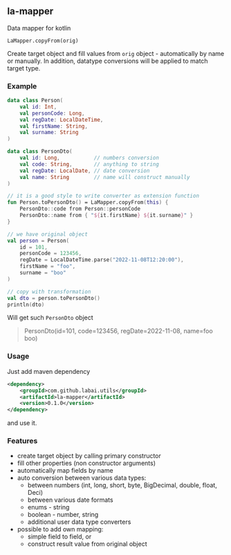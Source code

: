 ## la-mapper
Data mapper for kotlin 

`LaMapper.copyFrom(orig)`

Create target object and fill values from `orig` object - automatically by name or manually. 
In addition, datatype conversions will be applied to match target type.

### Example

```kotlin
data class Person(
    val id: Int,
    val personCode: Long,
    val regDate: LocalDateTime,
    val firstName: String,
    val surname: String
)

data class PersonDto(
    val id: Long,           // numbers conversion
    val code: String,       // anything to string
    val regDate: LocalDate, // date conversion
    val name: String        // name will construct manually
)

// it is a good style to write converter as extension function
fun Person.toPersonDto() = LaMapper.copyFrom(this) {
    PersonDto::code from Person::personCode
    PersonDto::name from { "${it.firstName} ${it.surname}" }
}

// we have original object
val person = Person(
    id = 101,
    personCode = 123456,
    regDate = LocalDateTime.parse("2022-11-08T12:20:00"),
    firstName = "foo",
    surname = "boo"
)

// copy with transformation
val dto = person.toPersonDto()
println(dto)
```
Will get such `PersonDto` object
> PersonDto(id=101, code=123456, regDate=2022-11-08, name=foo boo)

### Usage

Just add maven dependency
```xml
<dependency>
    <groupId>com.github.labai.utils</groupId>
    <artifactId>la-mapper</artifactId>
    <version>0.1.0</version>
</dependency>
```
and use it.

### Features

- create target object by calling primary constructor
- fill other properties (non constructor arguments)
- automatically map fields by name
- auto conversion between various data types:
  - between numbers (int, long, short, byte, BigDecimal, double, float, Deci)
  - between various date formats
  - enums - string 
  - boolean - number, string
  - additional user data type converters
- possible to add own mapping:
  - simple field to field, or 
  - construct result value from original object
